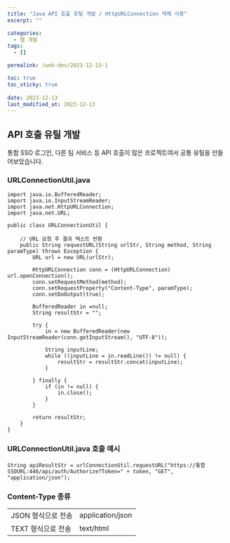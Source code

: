 ```yaml
---
title: "Java API 호출 유틸 개발 / HttpURLConnection 객체 사용"
excerpt: ""

categories:
  - 웹 개발
tags:
  - []

permalink: /web-dev/2023-12-13-1

toc: true
toc_sticky: true
 
date: 2023-12-13
last_modified_at: 2023-12-13
---
```


## API 호출 유틸 개발

통합 SSO 로그인, 다른 팀 서비스 등 API 호출이 많은 프로젝트여서 공통 유틸을 만들어보았습니다.

### URLConnectionUtil.java
```
import java.io.BufferedReader;
import java.io.InputStreamReader;
import java.net.HttpURLConnection;
import java.net.URL;

public class URLConnectionUtil {

	// URL 요청 후 결과 텍스트 반환
	public String requestURL(String urlStr, String method, String paramType) throws Exception {
		URL url = new URL(urlStr);
		
		HttpURLConnection conn = (HttpURLConnection) url.openConnection();
		conn.setRequestMethod(method);
		conn.setRequestProperty("Content-Type", paramType);
		conn.setDoOutput(true);
	
		BufferedReader in =null;
		String resultStr = "";
		
		try {
			in = new BufferedReader(new InputStreamReader(conn.getInputStream(), "UTF-8"));

			String inputLine;
			while ((inputLine = in.readLine()) != null) {
				resultStr = resultStr.concat(inputLine);
			}

		} finally {
			if (in != null) {
				in.close();
			}
		}
		
		return resultStr;
	}
}
```

### URLConnectionUtil.java 호출 예시
```
String apiResultStr = urlConnectionUtil.requestURL("https://통합SSOURL:446/api/auth/Authorize?Token=" + token, "GET", "application/json");
```

### Content-Type 종류
<table>
  <tbody>
    <tr>
      <td>JSON 형식으로 전송</td>
      <td>application/json</td>
    </tr>
    <tr>
      <td>TEXT 형식으로 전송</td>
      <td>text/html</td>
    </tr>
  </tbody>
</table>